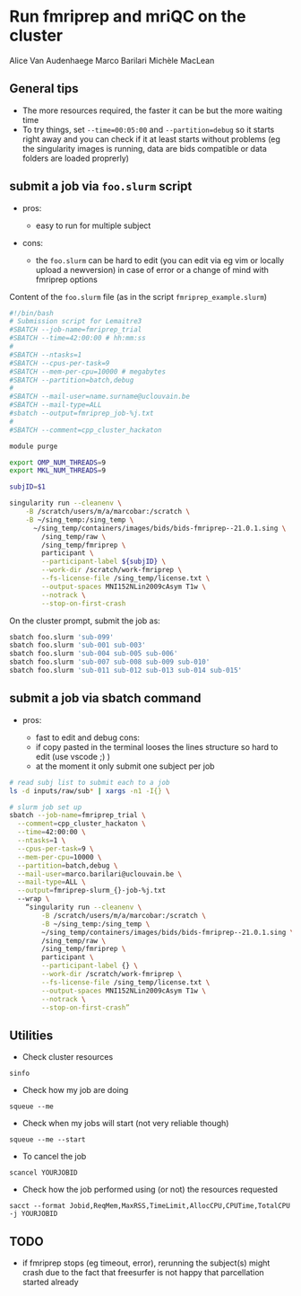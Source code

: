 # Run fmriprep and mriQC on the cluster

Alice Van Audenhaege Marco Barilari Michèle MacLean

## General tips

- The more resources required, the faster it can be but the more waiting time
- To try things, set `--time=00:05:00` and `--partition=debug` so it starts
  right away and you can check if it at least starts without problems (eg the
  singularity images is running, data are bids compatible or data folders are
  loaded proprerly)

## submit a job via `foo.slurm` script

- pros:

  - easy to run for multiple subject

- cons:

  - the `foo.slurm` can be hard to edit (you can edit via eg vim or locally
    upload a newversion) in case of error or a change of mind with fmriprep
    options

Content of the `foo.slurm` file (as in the script `fmriprep_example.slurm`)

```bash
#!/bin/bash
# Submission script for Lemaitre3
#SBATCH --job-name=fmriprep_trial
#SBATCH --time=42:00:00 # hh:mm:ss
#
#SBATCH --ntasks=1
#SBATCH --cpus-per-task=9
#SBATCH --mem-per-cpu=10000 # megabytes
#SBATCH --partition=batch,debug
#
#SBATCH --mail-user=name.surname@uclouvain.be
#SBATCH --mail-type=ALL
#sbatch --output=fmriprep_job-%j.txt
#
#SBATCH --comment=cpp_cluster_hackaton

module purge

export OMP_NUM_THREADS=9
export MKL_NUM_THREADS=9

subjID=$1

singularity run --cleanenv \
    -B /scratch/users/m/a/marcobar:/scratch \
    -B ~/sing_temp:/sing_temp \
      ~/sing_temp/containers/images/bids/bids-fmriprep--21.0.1.sing \
        /sing_temp/raw \
        /sing_temp/fmriprep \
        participant \
        --participant-label ${subjID} \
        --work-dir /scratch/work-fmriprep \
        --fs-license-file /sing_temp/license.txt \
        --output-spaces MNI152NLin2009cAsym T1w \
        --notrack \
        --stop-on-first-crash
```

On the cluster prompt, submit the job as:

```bash
sbatch foo.slurm 'sub-099'
sbatch foo.slurm 'sub-001 sub-003'
sbatch foo.slurm 'sub-004 sub-005 sub-006'
sbatch foo.slurm 'sub-007 sub-008 sub-009 sub-010'
sbatch foo.slurm 'sub-011 sub-012 sub-013 sub-014 sub-015'
```

## submit a job via sbatch command

- pros:

  - fast to edit and debug cons:
  - if copy pasted in the terminal looses the lines structure so hard to edit
    (use vscode ;) )
  - at the moment it only submit one subject per job

```bash
# read subj list to submit each to a job
ls -d inputs/raw/sub* | xargs -n1 -I{} \

# slurm job set up
sbatch --job-name=fmriprep_trial \
  --comment=cpp_cluster_hackaton \
  --time=42:00:00 \
  --ntasks=1 \
  --cpus-per-task=9 \
  --mem-per-cpu=10000 \
  --partition=batch,debug \
  --mail-user=marco.barilari@uclouvain.be \
  --mail-type=ALL \
  --output=fmriprep-slurm_{}-job-%j.txt
  --wrap \
    “singularity run --cleanenv \
        -B /scratch/users/m/a/marcobar:/scratch \
        -B ~/sing_temp:/sing_temp \
        ~/sing_temp/containers/images/bids/bids-fmriprep--21.0.1.sing \
        /sing_temp/raw \
        /sing_temp/fmriprep \
        participant \
        --participant-label {} \
        --work-dir /scratch/work-fmriprep \
        --fs-license-file /sing_temp/license.txt \
        --output-spaces MNI152NLin2009cAsym T1w \
        --notrack \
        --stop-on-first-crash”
```

## Utilities

- Check cluster resources

`sinfo`

- Check how my job are doing

`squeue --me`

- Check when my jobs will start (not very reliable though)

`squeue --me --start`

- To cancel the job

`scancel YOURJOBID`

- Check how the job performed using (or not) the resources requested

`sacct --format Jobid,ReqMem,MaxRSS,TimeLimit,AllocCPU,CPUTime,TotalCPU -j YOURJOBID`


## TODO

- if fmriprep stops (eg timeout, error), rerunning the subject(s) might crash
  due to the fact that freesurfer is not happy that parcellation started already
